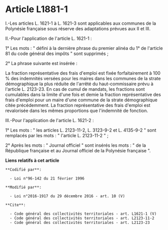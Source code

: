 # Article L1881-1

I.-Les articles L. 1621-1 à L. 1621-3 sont applicables aux communes de la Polynésie française sous réserve des adaptations
prévues aux II et III. 

II.-Pour l'application de l'article L. 1621-1 : 

1° Les mots : " défini à la dernière phrase du premier alinéa du 1° de l'article 81 du code général des impôts " sont
supprimés ; 

2° La phrase suivante est insérée : 

La fraction représentative des frais d'emploi est fixée forfaitairement à 100 % des indemnités versées pour les maires dans
les communes de la strate démographique la plus réduite de l'arrêté du haut-commissaire prévu à l'article L. 2123-23. En cas
de cumul de mandats, les fractions sont cumulables dans la limite d'une fois et demie la fraction représentative des frais
d'emploi pour un maire d'une commune de la strate démographique citée précédemment. La fraction représentative des frais
d'emploi est revalorisée dans les mêmes proportions que l'indemnité de fonction. 

III.-Pour l'application de l'article L. 1621-2 : 

1° Les mots : " les articles L. 2123-11-2, L. 3123-9-2 et L. 4135-9-2 " sont remplacés par les mots : " l'article L.
2123-11-2 " ; 

2° Après les mots : " Journal officiel " sont insérés les mots : " de la République française et au Journal officiel de la
Polynésie française ".

**Liens relatifs à cet article**

	**Codifié par**:

	  - Loi n°96-142 du 21 février 1996

	**Modifié par**:

	  - Loi n°2016-1917 du 29 décembre 2016 - art. 10 (V)

	**Cite**:

	  - Code général des collectivités territoriales - art. L1621-1 (V)
	  - Code général des collectivités territoriales - art. L2123-11-2
	  - Code général des collectivités territoriales - art. L2123-23
